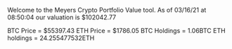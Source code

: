 Welcome to the Meyers Crypto Portfolio Value tool. 
As of 03/16/21 at 08:50:04 our valuation is $102042.77 

BTC Price = $55397.43
 ETH Price = $1786.05
BTC Holdings = 1.06BTC
 ETH holdings = 24.255477532ETH 
